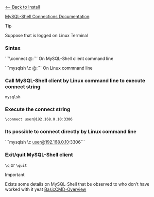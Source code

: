 [<-- Back to Install](https://github.com/mtemporim/Databases/tree/main/MySQL/MySQL-Shell/Connect)

[MySQL-Shell Connections Documentation](https://dev.mysql.com/doc/mysql-shell/8.0/en/mysql-shell-connections.html)


>[!TIP]
>
> Suppose that is logged on Linux Terminal


### Sintax 
´´´\connect <user>@<IP>:<port>´´´  On MySQL-Shell client command line 

´´´mysqlsh \c <user>@<IP>:<port>´´´ On Linux commnand line


### Call MySQL-Shell client by Linux command line to execute connect string 

```mysqlsh```

### Execute the connect string 

```\connect user@192.168.0.10:3306```


### Its possible to connect directly by Linux command line 

´´´mysqlsh \c user@192.168.0.10:3306´´´

### Exit/quit MySQL-Shell client
```\q``` or  ```\quit```


>[!IMPORTANT]
>
> Exists some details on MySQL-Shell that be observed to who don't have worked with it yeat [BasicCMD-Overview]()

